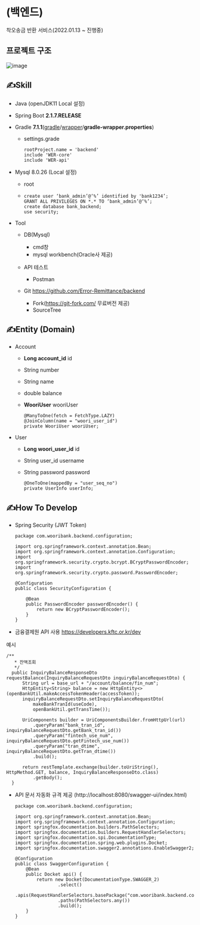 # (백엔드)

착오송금 반환 서비스(2022.01.13 ~ 진행중)

## 프로젝트 구조

![image](https://user-images.githubusercontent.com/71204049/135059863-5a7fe359-b1e4-4f46-ae53-86879bb62306.png)


## ✍Skill

- Java (openJDK11 Local 설정)

- Spring Boot **2.1.7.RELEASE** 

- Gradle **7.1.1**([gradle](https://github.com/brightest-ko/springboot-webservice/tree/master/gradle)/[wrapper](https://github.com/brightest-ko/springboot-webservice/tree/master/gradle/wrapper)/**gradle-wrapper.properties**)

  - settings.grade

    ```
    rootProject.name = 'backend'
    include 'WER-core'
    include 'WER-api'
    ```

- Mysql 8.0.26 (Local 설정)
  - root 
  - ```
    create user ‘bank_admin’@‘%’ identified by 'bank1234’;
    GRANT ALL PRIVILEGES ON *.* TO ‘bank_admin’@‘%’;
    create database bank_backend;
    use security;
    ```

- Tool

  - DB(Mysql)

    - cmd창
    - mysql workbench(Oracle사 제공)

  - API 테스트
  
    - Postman

  - Git https://github.com/Error-Remittance/backend

    - Fork(https://git-fork.com/ 무료버전 제공)
    - SourceTree

    

## ✍Entity (Domain)

- Account
  
  - **Long account_id** id
    
  - String number
    
  - String name
    
  - double balance
    
  - **WooriUser** wooriUser
    
    ```
    @ManyToOne(fetch = FetchType.LAZY)
    @JoinColumn(name = "woori_user_id")
    private WooriUser wooriUser;
    ```
  
- User
  - **Long woori_user_id** id

  - String user_id username

  - String password password


    ```
    @OneToOne(mappedBy = "user_seq_no")
    private UserInfo userInfo;
    ```

  

## ✍How To Develop

- Spring Security (JWT Token)

  ```
  package com.wooribank.backend.configuration;
  
  import org.springframework.context.annotation.Bean;
  import org.springframework.context.annotation.Configuration;
  import org.springframework.security.crypto.bcrypt.BCryptPasswordEncoder;
  import org.springframework.security.crypto.password.PasswordEncoder;
  
  @Configuration
  public class SecurityConfiguration {
  
      @Bean
      public PasswordEncoder passwordEncoder() {
          return new BCryptPasswordEncoder();
      }
  }
  ```

- 금융결제원 API 사용 https://developers.kftc.or.kr/dev

예시

  ```
  /**
	 * 잔액조회
	 */
	public InquiryBalanceResponseDto requestBalance(InquiryBalanceRequestDto inquiryBalanceRequestDto) {
		String url = base_url + "/account/balance/fin_num";
		HttpEntity<String> balance = new HttpEntity<>(openBankUtil.makeAccessTokenHeader(accessToken));
		inquiryBalanceRequestDto.setInquiryBalanceRequestDto(
			makeBankTranId(useCode),
			openBankUtil.getTransTime());

		UriComponents builder = UriComponentsBuilder.fromHttpUrl(url)
			.queryParam("bank_tran_id", inquiryBalanceRequestDto.getBank_tran_id())
			.queryParam("fintech_use_num", inquiryBalanceRequestDto.getFintech_use_num())
			.queryParam("tran_dtime", inquiryBalanceRequestDto.getTran_dtime())
			.build();

		return restTemplate.exchange(builder.toUriString(), HttpMethod.GET, balance, InquiryBalanceResponseDto.class)
			.getBody();
	}
  ```

- API 문서 자동화 규격 제공 (http://localhost:8080/swagger-ui/index.html)

  ```
  package com.wooribank.backend.configuration;
  
  import org.springframework.context.annotation.Bean;
  import org.springframework.context.annotation.Configuration;
  import springfox.documentation.builders.PathSelectors;
  import springfox.documentation.builders.RequestHandlerSelectors;
  import springfox.documentation.spi.DocumentationType;
  import springfox.documentation.spring.web.plugins.Docket;
  import springfox.documentation.swagger2.annotations.EnableSwagger2;
  
  @Configuration
  public class SwaggerConfiguration {
      @Bean
      public Docket api() {
          return new Docket(DocumentationType.SWAGGER_2)
                  .select()
                  .apis(RequestHandlerSelectors.basePackage("com.wooribank.backend.controller"))
                  .paths(PathSelectors.any())
                  .build();
      }
  }
  ```
